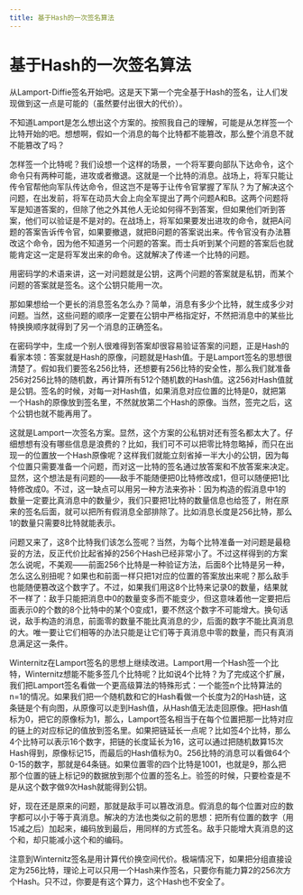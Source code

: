 ```yaml
---
title: 基于Hash的一次签名算法
---
```


# 基于Hash的一次签名算法

从Lamport-Diffie签名开始吧。这是天下第一个完全基于Hash的签名，让人们发现做到这一点是可能的（虽然要付出很大的代价）。

不知道Lamport是怎么想出这个方案的。按照我自己的理解，可能是从怎样签一个比特开始的吧。想想啊，假如一个消息的每个比特都不能篡改，那么整个消息不就不能篡改了吗？

怎样签一个比特呢？我们设想一个这样的场景，一个将军要向部队下达命令，这个命令只有两种可能，进攻或者撤退。这就是一个比特的消息。战场上，将军只能让传令官帮他向军队传达命令，但这岂不是等于让传令官掌握了军队？为了解决这个问题，在出发前，将军在动员大会上向全军提出了两个问题A和B。这两个问题将军是知道答案的，但除了他之外其他人无论如何得不到答案，但如果他们听到答案，他们可以验证是不是对的。在战场上，将军如果要发出进攻的命令，就把A问题的答案告诉传令官，如果要撤退，就把B问题的答案说出来。传令官没有办法篡改这个命令，因为他不知道另一个问题的答案。而士兵听到某个问题的答案后也就能肯定这一定是将军发出来的命令。这就解决了传递一个比特的问题。

用密码学的术语来讲，这一对问题就是公钥，这两个问题的答案就是私钥，而某个问题的答案就是签名。这个公钥只能用一次。

那如果想给一个更长的消息签名怎么办？简单，消息有多少个比特，就生成多少对问题。当然，这些问题的顺序一定要在公钥中严格指定好，不然把消息中的某些比特换换顺序就得到了另一个消息的正确签名。

在密码学中，生成一个别人很难得到答案却很容易验证答案的问题，正是Hash的看家本领：答案就是Hash的原像，问题就是Hash值。于是Lamport签名的思想很清楚了。假如我们要签名256比特，还想要有256比特的安全性，那么我们就准备256对256比特的随机数，再计算所有512个随机数的Hash值。这256对Hash值就是公钥。签名的时候，对每一对Hash值，如果消息对应位置的比特是0，就把第一个Hash的原像放到签名里，不然就放第二个Hash的原像。当然，签完之后，这个公钥也就不能再用了。

这就是Lamport一次签名方案。显然，这个方案的公私钥对还有签名都太大了。仔细想想有没有哪些信息是浪费的？比如，我们可不可以把零比特忽略掉，而只在出现一的位置放一个Hash原像呢？这样我们就能立刻省掉一半大小的公钥，因为每个位置只需要准备一个问题，而对这一比特的签名通过放答案和不放答案来决定。显然，这个想法是有问题的——敌手不能随便把0比特修改成1，但可以随便把1比特修改成0。不过，这一缺点可以用另一种方法来弥补：因为构造的假消息中1的数量一定要比真消息中的数量少，我们只要把1比特的数量信息也给签了，附在原来的签名后面，就可以把所有假消息全部排除了。比如消息长度是256比特，那么1的数量只需要8比特就能表示。

问题又来了，这8个比特我们该怎么签呢？当然，为每个比特准备一对问题是最稳妥的方法，反正代价比起省掉的256个Hash已经非常小了。不过这样得到的方案怎么说呢，不美观——前面256个比特是一种验证方法，后面8个比特是另一种，怎么这么别扭呢？如果也和前面一样只把1对应的位置的答案放出来呢？那么敌手也能随便篡改这个数字了。不过，如果我们用这8个比特来记录0的数量，结果就不一样了：敌手只能把消息中0的数量变多而不能变少，但这意味着他一定要把后面表示0的个数的8个比特中的某个0变成1，要不然这个数字不可能增大。换句话说，敌手构造的消息，前面零的数量不能比真消息的少，后面的数字不能比真消息的大。唯一要让它们相等的办法只能是让它们等于真消息中零的数量，而只有真消息满足这一条件。

Winternitz在Lamport签名的思想上继续改进。Lamport用一个Hash签一个比特，Winternitz想能不能多签几个比特呢？比如说4个比特？为了完成这个扩展，我们把Lamport签名看做一个更高级算法的特殊形式：一个能签n个比特算法的n=1的情况。如果我们把一个随机数和它的Hash看做一个长度为2的Hash链，这条链是个有向图，从原像可以走到Hash值，从Hash值无法走回原像。把Hash值标为0，把它的原像标为1，那么，Lamport签名相当于在每个位置把那一比特对应的链上的对应标记的值放到签名里。如果把链延长一点呢？比如签4个比特，那么4个比特可以表示16个数字，把链的长度延长为16，这可以通过把随机数算15次Hash得到，原像标记15，而最后的Hash值标为0。256比特的消息可以看做64个0-15的数字，那就是64条链。如果位置零的四个比特是1001，也就是9，那么把那个位置的链上标记9的数据放到那个位置的签名上。验签的时候，只要检查是不是从这个数字做9次Hash就能得到公钥。

好，现在还是原来的问题，那就是敌手可以篡改消息。假消息的每个位置对应的数字都可以小于等于真消息。解决的方法也类似之前的思想：把所有位置的数字（用15减之后）加起来，编码放到最后，用同样的方式签名。敌手只能增大真消息的这个和，却只能减小这个和的编码。

注意到Winternitz签名是用计算代价换空间代价。极端情况下，如果把分组直接设定为256比特，理论上可以只用一个Hash来作签名，只要你有能力算2的256次方个Hash。只不过，你要是有这个算力，这个Hash也不安全了。
